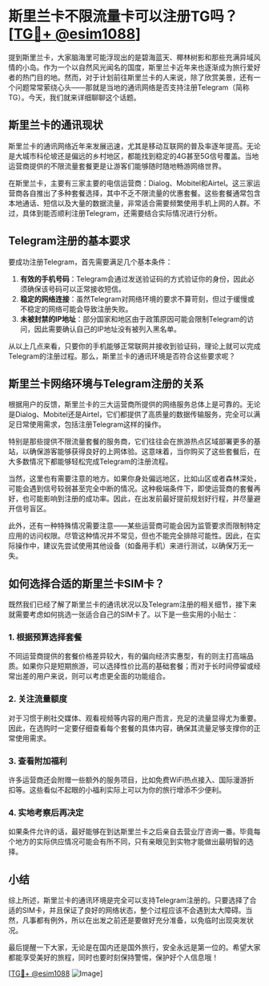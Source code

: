 # 斯里兰卡不限流量卡可以注册TG吗？[[TG💪+ @esim1088](https://t.me/s/esim1088)]

提到斯里兰卡，大家脑海里可能浮现出的是碧海蓝天、椰林树影和那些充满异域风情的小岛。作为一个以自然风光闻名的国度，斯里兰卡近年来也逐渐成为旅行爱好者的热门目的地。然而，对于计划前往斯里兰卡的人来说，除了欣赏美景，还有一个问题常常萦绕心头——那就是当地的通讯网络是否支持注册Telegram（简称TG）。今天，我们就来详细聊聊这个话题。

## 斯里兰卡的通讯现状

斯里兰卡的通讯网络近年来发展迅速，尤其是移动互联网的普及率逐年提高。无论是大城市科伦坡还是偏远的乡村地区，都能找到稳定的4G甚至5G信号覆盖。当地运营商提供的不限流量套餐更是让游客们能够随时随地畅游网络世界。

在斯里兰卡，主要有三家主要的电信运营商：Dialog、Mobitel和Airtel。这三家运营商各自推出了多种套餐选择，其中不乏不限流量的优惠套餐。这些套餐通常包含本地通话、短信以及大量的数据流量，非常适合需要频繁使用手机上网的人群。不过，具体到能否顺利注册Telegram，还需要结合实际情况进行分析。

## Telegram注册的基本要求

要成功注册Telegram，首先需要满足几个基本条件：

1. **有效的手机号码**：Telegram会通过发送验证码的方式验证你的身份，因此必须确保该号码可以正常接收短信。
2. **稳定的网络连接**：虽然Telegram对网络环境的要求不算苛刻，但过于缓慢或不稳定的网络可能会导致注册失败。
3. **未被封禁的IP地址**：部分国家和地区由于政策原因可能会限制Telegram的访问，因此需要确认自己的IP地址没有被列入黑名单。

从以上几点来看，只要你的手机能够正常联网并接收到验证码，理论上就可以完成Telegram的注册过程。那么，斯里兰卡的通讯环境是否符合这些要求呢？

## 斯里兰卡网络环境与Telegram注册的关系

根据用户的反馈，斯里兰卡的三大运营商所提供的网络服务总体上是可靠的。无论是Dialog、Mobitel还是Airtel，它们都提供了高质量的数据传输服务，完全可以满足日常使用需求，包括注册Telegram这样的操作。

特别是那些提供不限流量套餐的服务商，它们往往会在旅游热点区域部署更多的基站，以确保游客能够获得良好的上网体验。这意味着，当你购买了这些套餐后，在大多数情况下都能够轻松完成Telegram的注册流程。

当然，这里也有需要注意的地方。如果你身处偏远地区，比如山区或者森林深处，可能会遇到信号较弱甚至完全中断的情况。这种极端条件下，即使运营商的套餐再好，也可能影响到注册的成功率。因此，在出发前最好提前规划好行程，并尽量避开信号盲区。

此外，还有一种特殊情况需要注意——某些运营商可能会因为监管要求而限制特定应用的访问权限。尽管这种情况并不常见，但也不能完全排除可能性。因此，在实际操作中，建议先尝试使用其他设备（如备用手机）来进行测试，以确保万无一失。

## 如何选择合适的斯里兰卡SIM卡？

既然我们已经了解了斯里兰卡的通讯状况以及Telegram注册的相关细节，接下来就需要考虑如何挑选一张适合自己的SIM卡了。以下是一些实用的小贴士：

### 1. 根据预算选择套餐
不同运营商提供的套餐价格差异较大，有的偏向经济实惠型，有的则主打高端品质。如果你只是短期旅游，可以选择性价比高的基础套餐；而对于长时间停留或经常出差的用户来说，则可以考虑更全面的功能组合。

### 2. 关注流量额度
对于习惯于刷社交媒体、观看视频等内容的用户而言，充足的流量显得尤为重要。因此，在选购时一定要仔细查看每个套餐的具体内容，确保其流量足够支撑你的正常使用需求。

### 3. 查看附加福利
许多运营商还会附赠一些额外的服务项目，比如免费WiFi热点接入、国际漫游折扣等。这些看似不起眼的小福利实际上可以为你的旅行增添不少便利。

### 4. 实地考察后再决定
如果条件允许的话，最好能够在到达斯里兰卡之后亲自去营业厅咨询一番。毕竟每个地方的实际供应情况可能会有所不同，只有亲眼见到实物才能做出最明智的选择。

## 小结

综上所述，斯里兰卡的通讯环境是完全可以支持Telegram注册的。只要选择了合适的SIM卡，并且保证了良好的网络状态，整个过程应该不会遇到太大障碍。当然，凡事都有例外，所以在出发之前还是要做好充分准备，以免临时出现突发状况。

最后提醒一下大家，无论是在国内还是国外旅行，安全永远是第一位的。希望大家都能享受美好的旅程，同时也要时刻保持警惕，保护好个人信息哦！

[[TG💪+ @esim1088](https://t.me/s/esim1088) ![Image](https://i.postimg.cc/4NQfJmqS/Snipaste-2025-05-13-00-14-12.png)]